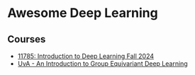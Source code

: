 # Awesome Deep Learning

## Courses
* [11785: Introduction to Deep Learning Fall 2024](https://www.youtube.com/playlist?list=PLp-0K3kfddPwpm8SuB262r4owIkS7NNJj)
* [UvA -  An Introduction to Group Equivariant Deep Learning](https://uvagedl.github.io/)

